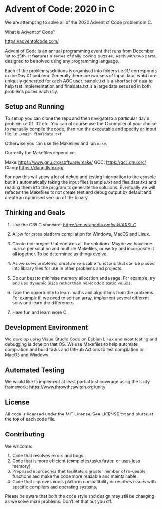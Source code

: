 # Advent of Code: 2020 in C

We are attempting to solve all of the 2020 Advent of Code problems in C.

What is Advent of Code?

https://adventofcode.com/

Advent of Code is an annual programming event that runs from December 1st to 25th. It features a series of daily coding puzzles, each with two parts, designed to be solved using any programming language. 

Each of the problems/solutions is organised into folders i.e 01/ corresponds to the Day 01 problem. Generally there are two sets of input data, which are uniquely generated for each AOC user. sample.txt is a short set of data to help test implementation and finaldata.txt is a large data set used in both problems posed each day.

## Setup and Running

To set up you can clone the repo and then navigate to a particular day's problem 
i.e 01, 02 etc. You can of course use the C compiler of your choice to manually compile the code, then run the executable and specify an input file i.e 
`./main finaldata.txt`

Otherwise you can use the Makefiles and run `make`.

Currently the Makefiles depend on:

Make:   https://www.gnu.org/software/make/
GCC:    https://gcc.gnu.org/ 
Clang:  https://clang.llvm.org/

For now this will spew a lot of debug and testing information to the console but it's automatically taking the input files (sample.txt and finaldata.txt) and reading them into the program to generate the solutions. Eventually we will refactor the Makefiles to not create test and debug output by default and create an optimised version of the binary.

## Thinking and Goals

1. Use the C89 C standard: https://en.wikipedia.org/wiki/ANSI_C

2. Allow for cross platform compilation for Windows, MacOS and Linux.

3. Create one project that contains all the solutions. Maybe we have one main.c per solution and multiple Makefiles, or we try and incorporate it all together. To be determined as things evolve.

4. As we solve problems, creature re-usable functions that can be placed into     library files for use in other problems and projects.

5. Do our best to minimise memory allocation and usage. For example, try and use dynamic sizes rather than hardcoded static values.

6. Take the opportunity to learn maths and algorithms from the problems. For example if, we need to sort an array, implement several different sorts and learn the differences. 

7. Have fun and learn more C.

## Development Environment

We develop using Visual Studio Code on Debian Linux and most testing and debugging is done on that OS. We use Makefiles to help automate compilation and build tasks and GitHub Actions to test compilation on MacOS and Windows.

## Automated Testing

We would like to implement at least partial test coverage using the Unity framework: https://www.throwtheswitch.org/unity

## License

All code is licensed under the MIT License. See LICENSE.txt and blurbs at the top of each code file.

## Contributing

We welcome:

1. Code that resolves errors and bugs.
2. Code that is more efficient (completes tasks faster, or uses less memory)
3. Proposed approaches that facilitate a greater number of re-usable functions and make the code more readable and maintainable.
4. Code that improves cross platform compatibility or resolves issues with specific compilers and operating systems.

Please be aware that both the code style and design may still be changing as we solve more problems. Don't let that put you off.